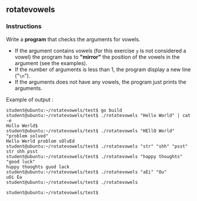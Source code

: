 ## rotatevowels

### Instructions

Write a **program** that checks the arguments for vowels.

- If the argument contains vowels (for this exercise `y` is not considered a vowel) the program has to **"mirror"** the position of the vowels in the argument (see the examples).
- If the number of arguments is less than 1, the program display a new line ("`\n`").
- If the arguments does not have any vowels, the program just prints the arguments.

Example of output :

```console
student@ubuntu:~/rotatevowels/test$ go build
student@ubuntu:~/rotatevowels/test$ ./rotatevowels "Hello World" | cat -e
Hollo Werld$
student@ubuntu:~/rotatevowels/test$ ./rotatevowels "HEllO World" "problem solved"
Hello Werld problom sOlvEd
student@ubuntu:~/rotatevowels/test$ ./rotatevowels "str" "shh" "psst"
str shh psst
student@ubuntu:~/rotatevowels/test$ ./rotatevowels "happy thoughts" "good luck"
huppy thooghts guod lack
student@ubuntu:~/rotatevowels/test$ ./rotatevowels "aEi" "Ou"
uOi Ea
student@ubuntu:~/rotatevowels/test$ ./rotatevowels

student@ubuntu:~/rotatevowels/test$
```
